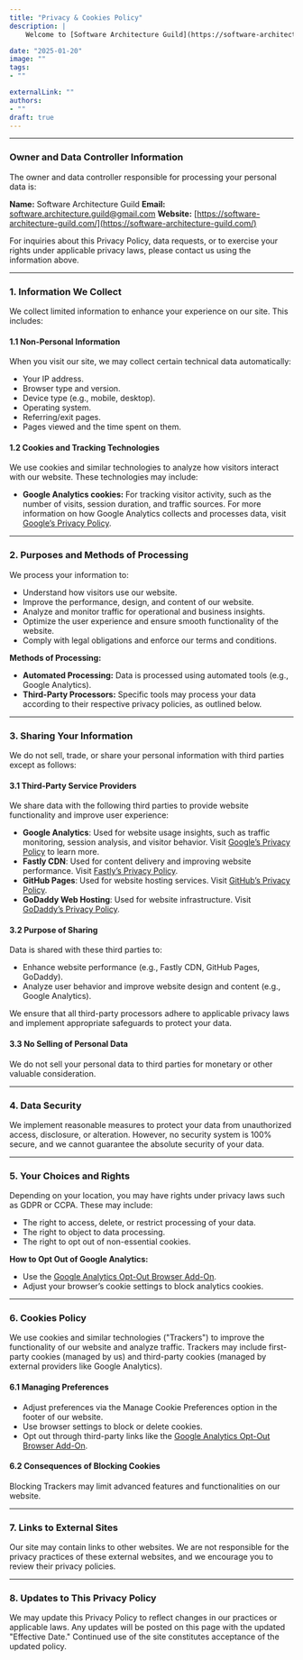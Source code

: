 ```yaml
---
title: "Privacy & Cookies Policy"
description: |
    Welcome to [Software Architecture Guild](https://software-architecture-guild.com/) ("we," "our," or "us"). Your privacy is important to us, and we are committed to safeguarding your personal information. This Privacy Policy explains how we collect, use, and protect your information when you visit our website.

date: "2025-01-20"
image: ""              
tags:                   
- ""

externalLink: ""        
authors:
- ""
draft: true
---
```

---

### Owner and Data Controller Information

The owner and data controller responsible for processing your personal data is:

**Name:** Software Architecture Guild
**Email:** [software.architecture.guild@gmail.com](mailto:software.architecture.guild@gmail.com)
**Website:** [https://software-architecture-guild.com/](https://software-architecture-guild.com/)

For inquiries about this Privacy Policy, data requests, or to exercise your rights under applicable privacy laws, please contact us using the information above.

---

### 1. Information We Collect

We collect limited information to enhance your experience on our site. This includes:

#### 1.1 Non-Personal Information

When you visit our site, we may collect certain technical data automatically:

* Your IP address.
* Browser type and version.
* Device type (e.g., mobile, desktop).
* Operating system.
* Referring/exit pages.
* Pages viewed and the time spent on them.

#### 1.2 Cookies and Tracking Technologies

We use cookies and similar technologies to analyze how visitors interact with our website. These technologies may include:

* **Google Analytics cookies:** For tracking visitor activity, such as the number of visits, session duration, and traffic sources.
  For more information on how Google Analytics collects and processes data, visit [Google’s Privacy Policy](https://policies.google.com/privacy).

---

### 2. Purposes and Methods of Processing

We process your information to:

* Understand how visitors use our website.
* Improve the performance, design, and content of our website.
* Analyze and monitor traffic for operational and business insights.
* Optimize the user experience and ensure smooth functionality of the website.
* Comply with legal obligations and enforce our terms and conditions.

**Methods of Processing:**

* **Automated Processing:** Data is processed using automated tools (e.g., Google Analytics).
* **Third-Party Processors:** Specific tools may process your data according to their respective privacy policies, as outlined below.

---

### 3. Sharing Your Information

We do not sell, trade, or share your personal information with third parties except as follows:

#### 3.1 Third-Party Service Providers

We share data with the following third parties to provide website functionality and improve user experience:

* **Google Analytics**: Used for website usage insights, such as traffic monitoring, session analysis, and visitor behavior. Visit [Google’s Privacy Policy](https://policies.google.com/privacy) to learn more.
* **Fastly CDN**: Used for content delivery and improving website performance. Visit [Fastly’s Privacy Policy](https://www.fastly.com/privacy).
* **GitHub Pages**: Used for website hosting services. Visit [GitHub’s Privacy Policy](https://docs.github.com/en/site-policy/privacy-policies/github-privacy-statement).
* **GoDaddy Web Hosting**: Used for website infrastructure. Visit [GoDaddy’s Privacy Policy](https://www.godaddy.com/legal/agreements/privacy-policy).

#### 3.2 Purpose of Sharing

Data is shared with these third parties to:

* Enhance website performance (e.g., Fastly CDN, GitHub Pages, GoDaddy).
* Analyze user behavior and improve website design and content (e.g., Google Analytics).

We ensure that all third-party processors adhere to applicable privacy laws and implement appropriate safeguards to protect your data.

#### 3.3 No Selling of Personal Data

We do not sell your personal data to third parties for monetary or other valuable consideration.

---

### 4. Data Security

We implement reasonable measures to protect your data from unauthorized access, disclosure, or alteration. However, no security system is 100% secure, and we cannot guarantee the absolute security of your data.

---

### 5. Your Choices and Rights

Depending on your location, you may have rights under privacy laws such as GDPR or CCPA. These may include:

* The right to access, delete, or restrict processing of your data.
* The right to object to data processing.
* The right to opt out of non-essential cookies.

**How to Opt Out of Google Analytics:**

* Use the [Google Analytics Opt-Out Browser Add-On](https://tools.google.com/dlpage/gaoptout).
* Adjust your browser’s cookie settings to block analytics cookies.

---

### 6. Cookies Policy

We use cookies and similar technologies ("Trackers") to improve the functionality of our website and analyze traffic. Trackers may include first-party cookies (managed by us) and third-party cookies (managed by external providers like Google Analytics).

#### 6.1 Managing Preferences

* Adjust preferences via the Manage Cookie Preferences option in the footer of our website.
* Use browser settings to block or delete cookies.
* Opt out through third-party links like the [Google Analytics Opt-Out Browser Add-On](https://tools.google.com/dlpage/gaoptout).

#### 6.2 Consequences of Blocking Cookies

Blocking Trackers may limit advanced features and functionalities on our website.

---

### 7. Links to External Sites

Our site may contain links to other websites. We are not responsible for the privacy practices of these external websites, and we encourage you to review their privacy policies.

---

### 8. Updates to This Privacy Policy

We may update this Privacy Policy to reflect changes in our practices or applicable laws. Any updates will be posted on this page with the updated "Effective Date." Continued use of the site constitutes acceptance of the updated policy.

